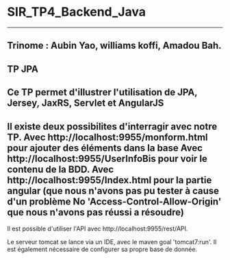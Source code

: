# SIR_TP4_Backend_Java
------------------
## Trinome : Aubin Yao, williams koffi, Amadou Bah.  
## TP JPA

Ce TP permet d'illustrer l'utilisation de JPA, Jersey, JaxRS, Servlet et AngularJS
------------------

Il existe deux possibilites d'interragir avec notre TP.
Avec http://localhost:9955/monform.html pour ajouter des éléments dans la base
Avec http://localhost:9955/UserInfoBis pour voir le contenu de la BDD.
Avec http://localhost:9955/Index.html pour la partie angular (que nous n'avons pas pu tester à cause d'un problème No 'Access-Control-Allow-Origin' que nous n'avons pas réussi a résoudre)
------------------
Il est possible d'utiliser l'API avec http://localhost:9955/rest/API.

Le serveur tomcat se lance via un IDE, avec le maven goal 'tomcat7:run'.
Il est également nécessaire de configurer sa propre base de donnée.

